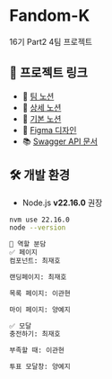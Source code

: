 # Fandom-K

16기 Part2 4팀 프로젝트

## 🔗 프로젝트 링크

- 🧭 [팀 노션](https://www.notion.so/4-2016a839fa8c802a9e96e23de6b85c1b)
- 📑 [상세 노션](https://www.notion.so/201d0dd80790803e862ac3f6e74db47c)
- 🔗 [기본 노션](https://codeit.notion.site/_-1d56fd228e8d81e19a74db3c719a067c)
- 🎨 [Figma 디자인](https://www.figma.com/design/lccVqOCzq7XCUYztyC7KlQ/-AAA-Fandom-K?node-id=8-1008&p=f&t=d6FTDYjBMakzDP5f-0)
- 📚 [Swagger API 문서](https://fandom-k-api.vercel.app/docs/)

## 🛠 개발 환경

- Node.js **v22.16.0** 권장

```bash
nvm use 22.16.0
node --version

👥 역할 분담
✅ 페이지
컴포넌트: 최재호

랜딩페이지: 최재호

목록 페이지: 이관현

마이 페이지: 양예지

✅ 모달
충전하기: 최재호

부족할 때: 이관현

투표 모달창: 양예지
```
